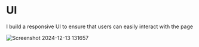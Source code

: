 # UI
I build a responsive UI to ensure that users can easily interact with the page

![Screenshot 2024-12-13 131657](https://github.com/user-attachments/assets/6acc1518-38b8-4a44-bebf-0fb6888c2f77)


